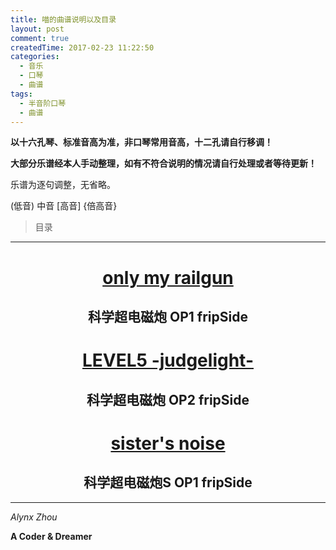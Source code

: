 ```yaml
---
title: 喵的曲谱说明以及目录
layout: post
comment: true
createdTime: 2017-02-23 11:22:50
categories:
  - 音乐
  - 口琴
  - 曲谱
tags:
  - 半音阶口琴
  - 曲谱
---
```

**以十六孔琴、标准音高为准，非口琴常用音高，十二孔请自行移调！**

**大部分乐谱经本人手动整理，如有不符合说明的情况请自行处理或者等待更新！**

乐谱为逐句调整，无省略。

\(低音\)    中音    \[高音\]    {倍高音}

<!--more-->

<blockquote class="centerquote">目录</blockquote>

-------

<h1 style="text-align:center"><a href="../Only-My-Railgun/">only my railgun</a></h3>
<h2 style="text-align:center">科学超电磁炮 OP1 fripSide</h5>

<h1 style="text-align:center"><a href="../LEVEL5-judgelight/">LEVEL5 -judgelight-</a></h3>
<h2 style="text-align:center">科学超电磁炮 OP2 fripSide</h5>

<h1 style="text-align:center"><a href="../Sister-s-Noise/">sister's noise</a></h3>
<h2 style="text-align:center">科学超电磁炮S OP1 fripSide</h5>

-------

*Alynx Zhou*

**A Coder & Dreamer**
